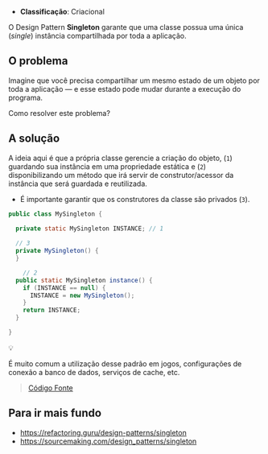 - **Classificação**: Criacional

O Design Pattern **Singleton** garante que uma classe possua uma única (_single_) instância compartilhada por toda a aplicação.

## O problema

Imagine que você precisa compartilhar um mesmo estado de um objeto por toda a aplicação — e esse estado pode mudar durante a execução do programa.

Como resolver este problema?

## A solução

A ideia aqui é que a própria classe gerencie a criação do objeto, (`1`) guardando sua instância em uma propriedade estática e (`2`) disponibilizando um método que irá servir de construtor/acessor da instância que será guardada e reutilizada.

- É importante garantir que os construtores da classe são privados (`3`).

```java
public class MySingleton {

  private static MySingleton INSTANCE; // 1
	
  // 3
  private MySingleton() {
  }

	// 2
  public static MySingleton instance() {
    if (INSTANCE == null) {
      INSTANCE = new MySingleton();
    }
    return INSTANCE;
  }

}
```

<aside class="callout">
  <div class="icon">💡</div>
  <div class="content">
    <p>É muito comum a utilização desse padrão em jogos, configurações de conexão a banco de dados, serviços de cache, etc.</p>
  </div>
</aside>

> [Código Fonte](https://github.com/gustavo-flor/design-patterns-hands-on/tree/main/src/main/java/com/github/gustavoflor/dpho/creational/singleton)

## Para ir mais fundo

- <https://refactoring.guru/design-patterns/singleton>
- <https://sourcemaking.com/design_patterns/singleton>